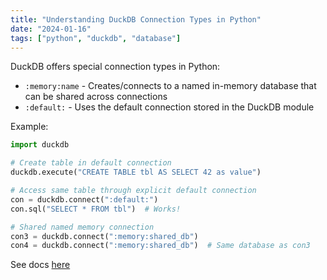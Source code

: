 ```yaml
---
title: "Understanding DuckDB Connection Types in Python"
date: "2024-01-16"
tags: ["python", "duckdb", "database"]
---
```


DuckDB offers special connection types in Python:

- `:memory:name` - Creates/connects to a named in-memory database that can be shared across connections
- `:default:` - Uses the default connection stored in the DuckDB module

Example:
```python
import duckdb

# Create table in default connection
duckdb.execute("CREATE TABLE tbl AS SELECT 42 as value")

# Access same table through explicit default connection
con = duckdb.connect(":default:")
con.sql("SELECT * FROM tbl")  # Works!

# Shared named memory connection
con3 = duckdb.connect(":memory:shared_db")
con4 = duckdb.connect(":memory:shared_db")  # Same database as con3
```

See docs [here](https://duckdb.org/docs/api/python/dbapi.html)